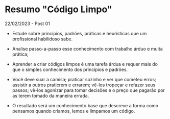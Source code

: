 
# Resumo "Código Limpo"

22/02/2023 - Post 01

- Estude sobre princípios, padrões, práticas e heurísticas que um profissional habilidoso sabe.

- Analise passo-a-passo esse conhecimento com trabalho árduo e muita prática;

- Aprender a criar códigos limpos é uma tarefa árdua e requer mais do que o simples conhecimento dos princípios e padrões. 

- Você deve suar a camisa; praticar sozinho e ver que cometeu erros; assistir a outros praticrem e errarem; vê-los tropeçar e refazer seus passos; vê-los agonizar para tomar decisões e o preço que pagarão por as terem tomado da maneira errada.

- O resultado será um conhecimento base que descreve a forma como pensamos quando criamos, lemos e limpamos um código.

